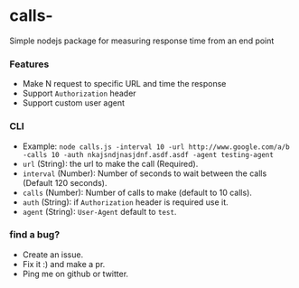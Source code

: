 # calls-
Simple nodejs package for measuring response time from an end point


### Features
  - Make N request to specific URL and time the response
  - Support `Authorization` header
  - Support custom user agent

### CLI
  - Example: `node calls.js -interval 10 -url http://www.google.com/a/b -calls 10 -auth nkajsndjnasjdnf.asdf.asdf -agent testing-agent`
  - `url` (String): the url to make the call (Required).
  - `interval` (Number): Number of seconds to wait between the calls (Default 120 seconds).
  - `calls` (Number): Number of calls to make (default to 10 calls).
  - `auth` (String): if `Authorization` header is required use it.
  - `agent` (String): `User-Agent` default to `test`.


### find a bug?
  - Create an issue.
  - Fix it :) and make a pr.
  - Ping me on github or twitter.


